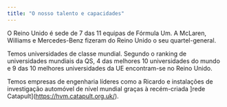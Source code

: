 ```yaml
---
title: "O nosso talento e capacidades"
---
```


O Reino Unido é sede de 7 das 11 equipas de Fórmula Um. A McLaren, Williams e Mercedes-Benz fizeram do Reino Unido o seu quartel-general. 

Temos universidades de classe mundial. Segundo o ranking de universidades mundiais da QS, 4 das melhores 10 universidades do mundo e 9 das 10 melhores universidades da UE encontram-se no Reino Unido.

Temos empresas de engenharia líderes como a Ricardo e instalações de investigação automóvel de nível mundial graças à recém-criada ]rede Catapult](https://hvm.catapult.org.uk/).